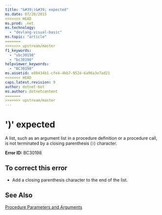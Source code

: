 ```yaml
---
title: "&#39;)&#39; expected"
ms.date: 07/20/2015
<<<<<<< HEAD
ms.prod: .net
ms.technology: 
  - "devlang-visual-basic"
ms.topic: "article"
=======
>>>>>>> upstream/master
f1_keywords: 
  - "vbc30198"
  - "bc30198"
helpviewer_keywords: 
  - "BC30198"
ms.assetid: e80434b1-cfe4-4bb7-952e-6a96a3e7ad21
<<<<<<< HEAD
caps.latest.revision: 9
author: dotnet-bot
ms.author: dotnetcontent
=======
>>>>>>> upstream/master
---
```

# &#39;)&#39; expected
A list, such as an argument list in a procedure definition or a procedure call, is not terminated by a closing parenthesis (`)`) character.  
  
 **Error ID:** BC30198  
  
## To correct this error  
  
-   Add a closing parenthesis character to the end of the list.  
  
## See Also  
 [Procedure Parameters and Arguments](../../visual-basic/programming-guide/language-features/procedures/procedure-parameters-and-arguments.md)
